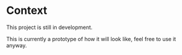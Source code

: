 # Context

This project is still in development.

This is currently a prototype of how it will look like, feel free to use it anyway.